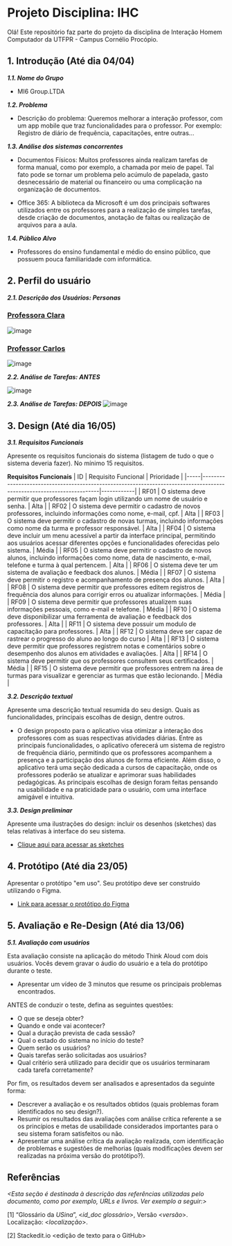 

# Projeto Disciplina: IHC


Olá! Este repositório faz parte do projeto da disciplina de Interação Homem Computador da UTFPR - Campus Cornélio Procópio. 

## 1. Introdução (Até dia 04/04)

***1.1.  Nome do Grupo***

- MI6 Group.LTDA

***1.2.  Problema***

- Descrição do problema: Queremos melhorar a interação professor, com um app mobile que traz funcionalidades para o professor.
  Por exemplo: Registro de diário de frequência, capacitações, entre outras...

***1.3.  Análise dos sistemas concorrentes***

- Documentos Físicos: Muitos professores ainda realizam tarefas de forma manual, como por exemplo, a chamada por meio de papel. Tal fato pode se tornar um problema pelo acúmulo de papelada, gasto desnecessário de material ou financeiro ou uma complicação na organização de documentos. 

- Office 365: A biblioteca da Microsoft é um dos principais softwares utilizados entre os professores para a realização de simples tarefas, desde criação de documentos, anotação de faltas ou realização de arquivos para a aula.

***1.4.  Público Alvo***
- Professores do ensino fundamental e médio do ensino público, que possuem pouca familiaridade com informática.

## 2. Perfil do usuário

***2.1. Descrição dos Usuários: Personas***

### [Professora Clara](./Personas/Professora%20Clara.md)
![image](https://raw.githubusercontent.com/yuriGY/disciplina-ihc/main/images/persona%201.png)

### [Professor Carlos](./Personas/Professor%20Carlos.md)
![image](https://raw.githubusercontent.com/yuriGY/disciplina-ihc/main/images/persona%202.png)

***2.2. Análise de Tarefas: ANTES***

![image](https://raw.githubusercontent.com/yuriGY/disciplina-ihc/main/images/analise-tarefas-antes.png)

***2.3. Análise de Tarefas: DEPOIS***
![image](https://raw.githubusercontent.com/yuriGY/disciplina-ihc/main/images/analise-de-tarefas-depois.png)


## 3. Design (Até dia 16/05)

***3.1. Requisitos Funcionais***

Apresente os requisitos funcionais do sistema (listagem de tudo o que o sistema deveria fazer).  No mínimo 15 requisitos. 

**Requisitos Funcionais**
| ID  | Requisito Funcional                                                                                                   | Prioridade |
|-----|-----------------------------------------------------------------------------------------------------------------------|------------|
| RF01 | O sistema deve permitir que professores façam login utilizando um nome de usuário e senha.                          | Alta       |
| RF02 | O sistema deve permitir o cadastro de novos professores, incluindo informações como nome, e-mail, cpf.                        | Alta       |
| RF03 | O sistema deve permitir o cadastro de novas turmas, incluindo informações como nome da turma e professor responsável.                       | Alta      |
| RF04 | O sistema deve incluir um menu acessível a partir da interface principal, permitindo aos usuários acessar diferentes opções e funcionalidades oferecidas pelo sistema.                                                               | Média       |
| RF05 | O sistema deve permitir o cadastro de novos alunos, incluindo informações como nome, data de nascimento, e-mail, telefone e turma à qual pertencem.                                 | Alta       |
| RF06 | O sistema deve ter um sistema de avaliação e feedback dos alunos.                                                               | Média      |
| RF07 | O sistema deve permitir o registro e acompanhamento de presença dos alunos.                                                     | Alta       |
| RF08 | O sistema deve permitir que professores editem registros de frequência dos alunos para corrigir erros ou atualizar informações.                                                 | Média      |
| RF09 | O sistema deve permitir que professores atualizem suas informações pessoais, como e-mail e telefone.                                         | Média      |
| RF10 | O sistema deve disponibilizar uma ferramenta de avaliação e feedback dos professores.                                           | Alta       |
| RF11 | O sistema deve possuir um modulo de capacitação para professores.                                                               | Alta       |
| RF12 | O sistema deve ser capaz de rastrear o progresso do aluno ao longo do curso                                                       | Alta       |
| RF13 | O sistema deve permitir que professores registrem notas e comentários sobre o desempenho dos alunos em atividades e avaliações.                                           | Alta       |
| RF14 |  O sistema deve permitir que os professores consultem seus certificados.                         | Média       |
| RF15 | O sistema deve permitir que professores entrem na área de turmas para visualizar e gerenciar as turmas que estão lecionando.                          | Média      |
    
***3.2. Descrição textual***    

Apresente uma descrição textual resumida do seu design.  Quais as funcionalidades, principais escolhas de design, dentre outros. 

- O design proposto para o aplicativo visa otimizar a interação dos professores com as suas respectivas atividades diárias. Entre as principais funcionalidades, o aplicativo oferecerá um sistema de registro de frequência diário, permitindo que os professores acompanhem a presença e a participação dos alunos de forma eficiente. Além disso, o aplicativo terá uma seção dedicada a cursos de capacitação, onde os professores poderão se atualizar e aprimorar suas habilidades pedagógicas. As principais escolhas de design foram feitas pensando na usabilidade e na praticidade para o usuário, com uma interface amigável e intuitiva.

***3.3. Design preliminar***      

Apresente uma ilustrações do design: incluir os desenhos (sketches) das telas relativas à interface do seu sistema. 
- [Clique aqui para acessar as sketches](https://github.com/yuriGY/disciplina-ihc/blob/main/ninjamock-project.pdf)

## 4. Protótipo (Até dia 23/05)

Apresentar o protótipo "em uso". Seu protótipo deve ser construído utilizando o Figma. 
- [Link para acessar o protótipo do Figma](https://www.figma.com/design/V6ERk0hssqPSuDTTxODIJY/Untitled?node-id=0%3A1&t=Og03IPeV5BFO8RbF-1)

## 5. Avaliação e Re-Design (Até dia 13/06)

***5.1. Avaliação com usuários*** 

Esta avaliação consiste na aplicação do método Think  Aloud com dois usuários. Vocês devem gravar o áudio do usuário e a tela do protótipo durante o teste.

-   Apresentar um vídeo de 3 minutos que resume os principais problemas encontrados.    

ANTES de conduzir o teste, defina as seguintes questões:

-   O que se deseja obter?    
-   Quando e onde vai acontecer?    
-   Qual a duração prevista de cada sessão?    
-   Qual o estado do sistema no início do teste?    
-   Quem serão os usuários?    
-   Quais tarefas serão solicitadas aos usuários?    
-   Qual critério será utilizado para decidir que os usuários terminaram cada tarefa corretamente?    

Por fim, os resultados devem ser analisados e apresentados da seguinte forma:

-   Descrever  a avaliação e os resultados obtidos (quais problemas foram identificados no seu design?).    
-   Resumir os resultados das avaliações com análise crítica referente a se os princípios e metas de usabilidade considerados importantes para o seu sistema foram satisfeitos ou não.
- Apresentar uma análise crítica da avaliação realizada, com identificação de problemas e sugestões de melhorias (quais modificações devem ser realizadas na próxima versão do protótipo?).

## Referências

*<Esta seção é destinada à descrição das referências utilizadas pelo documento, como por exemplo, URLs e livros. Ver exemplo a seguir:>*

[1] “Glossário da _USina_”, <_id_doc glossário_>, Versão <_versão_>. Localização: <_localização_>.

[2] Stackedit.io <edição de texto para o GitHub>
